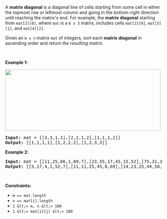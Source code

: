 A __matrix diagonal__ is a diagonal line of cells starting from some cell in either the topmost row or leftmost column and going in the bottom-right direction until reaching the matrix's end. For example, the __matrix diagonal__ starting from `` mat[2][0] ``, where `` mat `` is a `` 6 x 3 `` matrix, includes cells `` mat[2][0] ``, `` mat[3][1] ``, and `` mat[4][2] ``.

Given an `` m x n `` matrix `` mat `` of integers, sort each __matrix diagonal__ in ascending order and return _the resulting matrix_.

&nbsp;

__Example 1:__

<img alt="" src="https://assets.leetcode.com/uploads/2020/01/21/1482_example_1_2.png" style="width: 500px; height: 198px;"/>

<pre>
<strong>Input:</strong> mat = [[3,3,1,1],[2,2,1,2],[1,1,1,2]]
<strong>Output:</strong> [[1,1,1,1],[1,2,2,2],[1,2,3,3]]
</pre>

__Example 2:__

<pre>
<strong>Input:</strong> mat = [[11,25,66,1,69,7],[23,55,17,45,15,52],[75,31,36,44,58,8],[22,27,33,25,68,4],[84,28,14,11,5,50]]
<strong>Output:</strong> [[5,17,4,1,52,7],[11,11,25,45,8,69],[14,23,25,44,58,15],[22,27,31,36,50,66],[84,28,75,33,55,68]]
</pre>

&nbsp;

__Constraints:__

*   `` m == mat.length ``
*   `` n == mat[i].length ``
*   `` 1 &lt;= m, n &lt;= 100 ``
*   `` 1 &lt;= mat[i][j] &lt;= 100 ``